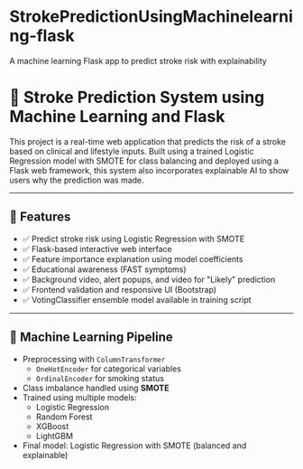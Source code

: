 # StrokePredictionUsingMachinelearning-flask
A machine learning Flask app to predict stroke risk with explainability
# 🧠 Stroke Prediction System using Machine Learning and Flask

This project is a real-time web application that predicts the risk of a stroke based on clinical and lifestyle inputs. Built using a trained Logistic Regression model with SMOTE for class balancing and deployed using a Flask web framework, this system also incorporates explainable AI to show users why the prediction was made.

---

## 🚀 Features

- ✅ Predict stroke risk using Logistic Regression with SMOTE
- ✅ Flask-based interactive web interface
- ✅ Feature importance explanation using model coefficients
- ✅ Educational awareness (FAST symptoms)
- ✅ Background video, alert popups, and video for "Likely" prediction
- ✅ Frontend validation and responsive UI (Bootstrap)
- ✅ VotingClassifier ensemble model available in training script

---

## 🧪 Machine Learning Pipeline

- Preprocessing with `ColumnTransformer`
  - `OneHotEncoder` for categorical variables
  - `OrdinalEncoder` for smoking status
- Class imbalance handled using **SMOTE**
- Trained using multiple models:
  - Logistic Regression
  - Random Forest
  - XGBoost
  - LightGBM
- Final model: Logistic Regression with SMOTE (balanced and explainable)
